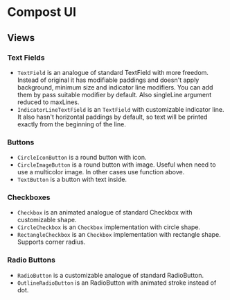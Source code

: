 # Compost UI

## Views

### Text Fields

* `TextField` is an analogue of standard TextField with more freedom. Instead of original it has modifiable paddings and doesn't apply background, minimum size and indicator line modifiers. You can add them by pass suitable modifier by default. Also singleLine argument reduced to maxLines.
* `IndicatorLineTextField` is an `TextField` with customizable indicator line. It also hasn't horizontal paddings by default, so text will be printed exactly from the beginning of the line.

### Buttons

* `CircleIconButton` is a round button with icon.
* `CircleImageButton` is a round button with image. Useful when need to use a multicolor image. In other cases use function above.
* `TextButton` is a button with text inside.

### Checkboxes

* `Checkbox` is an animated analogue of standard Checkbox with customizable shape.
* `CircleCheckbox` is an `Checkbox` implementation with circle shape.
* `RectangleCheckbox` is an `Checkbox` implementation with rectangle shape. Supports corner radius.

### Radio Buttons
* `RadioButton` is a customizable analogue of standard RadioButton.
* `OutlineRadioButton` is an RadioButton with animated stroke instead of dot.
